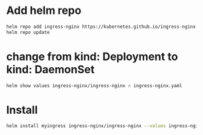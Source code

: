 # Add helm repo
```bash
helm repo add ingress-nginx https://kubernetes.github.io/ingress-nginx
helm repo update
```

# change from kind: Deployment to kind: DaemonSet
```bash
helm show values ingress-nginx/ingress-nginx > ingress-nginx.yaml
```

# Install
```bash
helm install myingress ingress-nginx/ingress-nginx --values ingress-nginx.yaml
```
